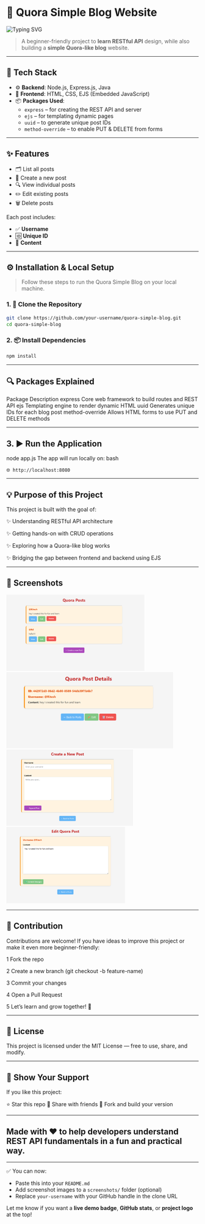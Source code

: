 # 📘 Quora Simple Blog Website

![Typing SVG](https://readme-typing-svg.demolab.com?font=Fira+Code&size=24&pause=1000&center=true&vCenter=true&width=600&height=50&lines=Quora-style+Blog+with+REST+API+📝;Built+with+Node%2C+Express%2C+Java%2C+EJS+⚙️)

> A beginner-friendly project to **learn RESTful API** design, while also building a **simple Quora-like blog** website.

---

## 🚀 Tech Stack

- ⚙️ **Backend**: Node.js, Express.js, Java
- 🎨 **Frontend**: HTML, CSS, EJS (Embedded JavaScript)
- 📦 **Packages Used**:
  - `express` – for creating the REST API and server
  - `ejs` – for templating dynamic pages
  - `uuid` – to generate unique post IDs
  - `method-override` – to enable PUT & DELETE from forms

---

## ✨ Features

- 🗂️ List all posts
- 📝 Create a new post
- 🔍 View individual posts
- ✏️ Edit existing posts
- 🗑️ Delete posts

Each post includes:
- ✅ **Username**
- 🆔 **Unique ID**
- 💬 **Content**

---

## ⚙️ Installation & Local Setup

> Follow these steps to run the Quora Simple Blog on your local machine.

### 1. 📁 Clone the Repository

```bash
git clone https://github.com/your-username/quora-simple-blog.git
cd quora-simple-blog
```

### 2. 📦 Install Dependencies
```bash
npm install
```


--- 


## 🔍 Packages Explained
Package	Description
express	Core web framework to build routes and REST API
ejs	Templating engine to render dynamic HTML
uuid	Generates unique IDs for each blog post
method-override	Allows HTML forms to use PUT and DELETE methods


---

## 3. ▶️ Run the Application

node app.js
The app will run locally on:
bash
```
🌐 http://localhost:8080
```


---


## 💡 Purpose of this Project
This project is built with the goal of:

✨ Understanding RESTful API architecture

✨ Getting hands-on with CRUD operations

✨ Exploring how a Quora-like blog works

✨ Bridging the gap between frontend and backend using EJS


---


## 📸 Screenshots


<img src="./screenshots/home.png" height="200" alt="Home Page">    <img src="./screenshots/View.png" height="200" alt="Home Page">
<img src="./screenshots/createNew.png" height="200" alt="Home Page">   <img src="./screenshots/edit.png" height="200" alt="Home Page">

---


## 🤝 Contribution
Contributions are welcome!
If you have ideas to improve this project or make it even more beginner-friendly:

1 Fork the repo

2 Create a new branch (git checkout -b feature-name)

3 Commit your changes

4 Open a Pull Request

5 Let’s learn and grow together! 💪


---


## 📄 License
This project is licensed under the MIT License — free to use, share, and modify.


---


## 🌟 Show Your Support
If you like this project:

⭐ Star this repo
🔁 Share with friends
🍴 Fork and build your version

---

## Made with ❤️ to help developers understand REST API fundamentals in a fun and practical way.


---

✅ You can now:
- Paste this into your `README.md`
- Add screenshot images to a `screenshots/` folder (optional)
- Replace `your-username` with your GitHub handle in the clone URL

Let me know if you want a **live demo badge**, **GitHub stats**, or **project logo** at the top!


